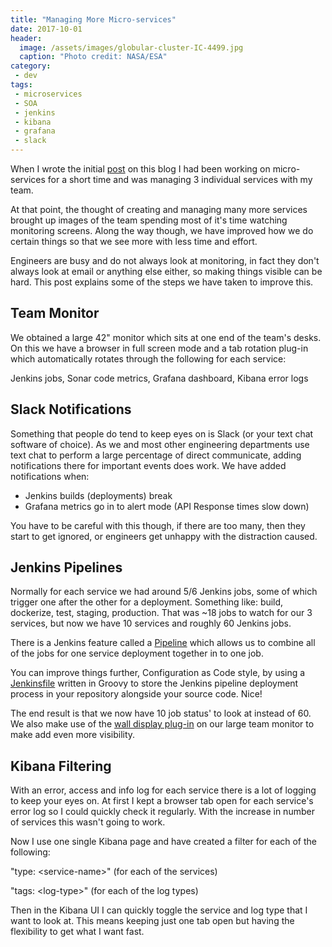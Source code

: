 ```yaml
---
title: "Managing More Micro-services"
date: 2017-10-01
header:
  image: /assets/images/globular-cluster-IC-4499.jpg
  caption: "Photo credit: NASA/ESA"
category:
 - dev
tags:
 - microservices
 - SOA
 - jenkins
 - kibana
 - grafana
 - slack
---
```


When I wrote the initial [post][1] on this blog I had been working on micro-services
for a short time and was managing 3 individual services with my team.

At that point, the thought of creating and managing many more services brought up images 
of the team spending most of it's time watching monitoring screens. Along the way though, 
we have improved how we do certain things so that we see more with less time and effort.

Engineers are busy and do not always look at monitoring, in fact they don't always look 
at email or anything else either, so making things visible can be hard. This post 
explains some of the steps we have taken to improve this. 

## Team Monitor
We obtained a large 42" monitor which sits at one end of the team's desks. On this we have
a browser in full screen mode and a tab rotation plug-in which automatically rotates 
through the following for each service:

Jenkins jobs, Sonar code metrics, Grafana dashboard, Kibana error logs

## Slack Notifications
Something that people do tend to keep eyes on is Slack (or your text chat software of 
choice). As we and most other engineering departments use text chat to perform a large 
percentage of direct communicate, adding notifications there for important events does 
work. We have added notifications when:

* Jenkins builds (deployments) break
* Grafana metrics go in to alert mode (API Response times slow down)

You have to be careful with this though, if there are too many, then they start to get 
ignored, or engineers get unhappy with the distraction caused.

## Jenkins Pipelines
Normally for each service we had around 5/6 Jenkins jobs, some of which trigger one after
the other for a deployment. Something like: build, dockerize, test, staging, production. 
That was ~18 jobs to watch for our 3 services, but now we have 10 services and roughly 
60 Jenkins jobs.

There is a Jenkins feature called a [Pipeline][2] which allows us to combine all of the jobs
for one service deployment together in to one job. 

You can improve things further, Configuration as Code style, by using a [Jenkinsfile][3] 
written in Groovy to store the Jenkins pipeline deployment process in your repository 
alongside your source code. Nice!

The end result is that we now have 10 job status' to look at instead of 60. We also make 
use of the [wall display plug-in][4] on our large team monitor to make add even more
visibility.


## Kibana Filtering
With an error, access and info log for each service there is a lot of logging to keep
your eyes on. At first I kept a browser tab open for each service's error log so I could 
quickly check it regularly. With the increase in number of services this wasn't going to 
work. 

Now I use one single Kibana page and have created a filter for each of the following:

"type: &lt;service-name&gt;" (for each of the services)

"tags: &lt;log-type&gt;" (for each of the log types)

Then in the Kibana UI I can quickly toggle the service and log type that I want to 
look at. This means keeping just one tab open but having the flexibility to get what I 
want fast. 

[1]: http://chrismacpherson.net/dev/microxchange-berlin/
[2]: https://jenkins.io/doc/book/pipeline/
[3]: https://jenkins.io/doc/book/pipeline/jenkinsfile/
[4]: https://wiki.jenkins.io/display/JENKINS/Wall+Display+Plugin
